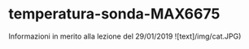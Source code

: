# temperatura-sonda-MAX6675
Informazioni in merito alla lezione del 29/01/2019
![text]/img/cat.JPG)


